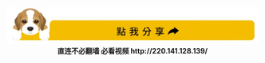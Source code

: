 <div align="center"><a href="https://git.io/01"><IMG SRC="wnn/img/a07.jpg" width=640></a></div>
<div align=center><b>直连不必翻墙 必看视频 http://220.141.128.139/</b></div>
  
  
